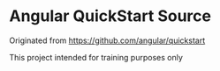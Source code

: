 # Angular QuickStart Source

Originated from https://github.com/angular/quickstart

This project intended for training purposes only